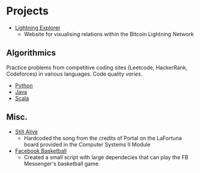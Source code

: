 # Projects

- [Lightning Explorer](https://github.com/StBogdan/LightningExplorer)
  - Website for visualising relations within the Bitcoin Lightning Network

## Algorithmics
Practice problems from competitive coding sites (Leetcode, HackerRank, Codeforces) in various languages. Code quality _varies_.
- [Python](https://github.com/StBogdan/PythonWork)
- [Java](https://github.com/StBogdan/JavaWork)
- [Scala](https://github.com/StBogdan/ScalaScraps)

## Misc.
- [Still Alive](https://github.com/StBogdan/FortunaStillAlive)
  - Hardcoded the song from the credits of Portal on the LaFortuna board provided in the Computer Systems II Module
- [Facebook Basketball](https://github.com/StBogdan/FacebookBasket)
  - Created a small script with large dependecies that can play the FB Messenger's basketball game
